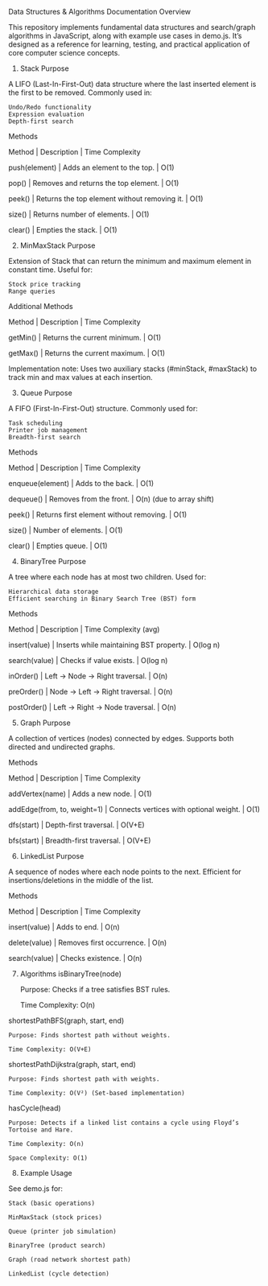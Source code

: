 Data Structures & Algorithms Documentation
Overview

This repository implements fundamental data structures and search/graph algorithms in JavaScript, along with example use cases in demo.js.
It’s designed as a reference for learning, testing, and practical application of core computer science concepts.


1. Stack
Purpose

A LIFO (Last-In-First-Out) data structure where the last inserted element is the first to be removed.
Commonly used in:

    Undo/Redo functionality
    Expression evaluation
    Depth-first search

Methods

Method	| Description	| Time Complexity

push(element) |	Adds an element to the top. |	O(1)

pop()	| Removes and returns the top element. |	O(1)

peek() |	Returns the top element without removing it. |	O(1)

size() |	Returns number of elements. |	O(1)

clear() |	Empties the stack. |	O(1)


2. MinMaxStack
Purpose

Extension of Stack that can return the minimum and maximum element in constant time.
Useful for:

    Stock price tracking
    Range queries

Additional Methods

Method |	Description	| Time Complexity

getMin() |	Returns the current minimum. |	O(1)

getMax() |	Returns the current maximum. |	O(1)

Implementation note:
Uses two auxiliary stacks (#minStack, #maxStack) to track min and max values at each insertion.


3. Queue
Purpose

A FIFO (First-In-First-Out) structure.
Commonly used for:

    Task scheduling
    Printer job management
    Breadth-first search

Methods

Method |	Description	| Time Complexity

enqueue(element) |	Adds to the back. |	O(1)

dequeue() |	Removes from the front. |	O(n) (due to array shift)

peek()	| Returns first element without removing. |	O(1)

size() |	Number of elements. |	O(1)

clear() |	Empties queue. |	O(1)


4. BinaryTree
Purpose

A tree where each node has at most two children.
Used for:

    Hierarchical data storage
    Efficient searching in Binary Search Tree (BST) form

Methods

Method |	Description	| Time Complexity (avg)

insert(value) |	Inserts while maintaining BST property.	| O(log n)

search(value) |	Checks if value exists. |	O(log n)

inOrder() |	Left → Node → Right traversal. |	O(n)

preOrder() |	Node → Left → Right traversal. |   O(n)

postOrder()	| Left → Right → Node traversal. |	O(n)


5. Graph
Purpose

A collection of vertices (nodes) connected by edges.
Supports both directed and undirected graphs.


Methods

Method |	Description |	Time Complexity

addVertex(name) |	Adds a new node. |	O(1)

addEdge(from, to, weight=1) |	Connects vertices with optional weight. |	O(1)

dfs(start) |	Depth-first traversal. |	O(V+E)

bfs(start) |	Breadth-first traversal. |	O(V+E)


6. LinkedList
Purpose

A sequence of nodes where each node points to the next.
Efficient for insertions/deletions in the middle of the list.


Methods

Method |	Description |	Time Complexity

insert(value) |	Adds to end. |	O(n)

delete(value) |	Removes first occurrence. |	O(n)

search(value) |	Checks existence. |	O(n)


7. Algorithms
isBinaryTree(node)

    Purpose: Checks if a tree satisfies BST rules.

    Time Complexity: O(n)

shortestPathBFS(graph, start, end)

    Purpose: Finds shortest path without weights.

    Time Complexity: O(V+E)

shortestPathDijkstra(graph, start, end)

    Purpose: Finds shortest path with weights.

    Time Complexity: O(V²) (Set-based implementation)

hasCycle(head)

    Purpose: Detects if a linked list contains a cycle using Floyd’s Tortoise and Hare.

    Time Complexity: O(n)

    Space Complexity: O(1)

8. Example Usage

See demo.js for:

    Stack (basic operations)

    MinMaxStack (stock prices)

    Queue (printer job simulation)

    BinaryTree (product search)

    Graph (road network shortest path)

    LinkedList (cycle detection)